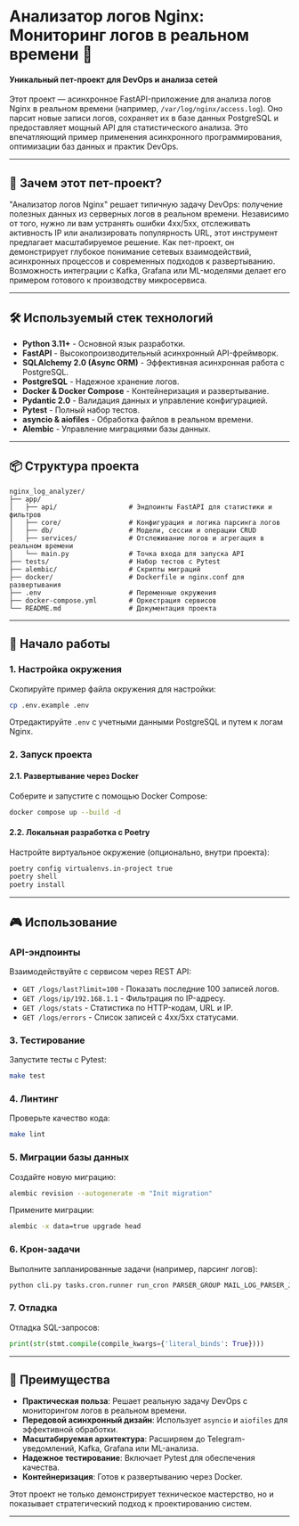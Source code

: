 # Анализатор логов Nginx: Мониторинг логов в реальном времени 🚀

#### Уникальный пет-проект для DevOps и анализа сетей

Этот проект — асинхронное FastAPI-приложение для анализа логов Nginx в реальном времени (например, `/var/log/nginx/access.log`). Оно парсит новые записи логов, сохраняет их в базе данных PostgreSQL и предоставляет мощный API для статистического анализа. Это впечатляющий пример применения асинхронного программирования, оптимизации баз данных и практик DevOps.

---

## 🌟 Зачем этот пет-проект?

"Анализатор логов Nginx" решает типичную задачу DevOps: получение полезных данных из серверных логов в реальном времени. Независимо от того, нужно ли вам устранять ошибки 4xx/5xx, отслеживать активность IP или анализировать популярность URL, этот инструмент предлагает масштабируемое решение. Как пет-проект, он демонстрирует глубокое понимание сетевых взаимодействий, асинхронных процессов и современных подходов к развертыванию. Возможность интеграции с Kafka, Grafana или ML-моделями делает его примером готового к производству микросервиса.

---

## 🛠️ Используемый стек технологий

- **Python 3.11+** - Основной язык разработки.
- **FastAPI** - Высокопроизводительный асинхронный API-фреймворк.
- **SQLAlchemy 2.0 (Async ORM)** - Эффективная асинхронная работа с PostgreSQL.
- **PostgreSQL** - Надежное хранение логов.
- **Docker & Docker Compose** - Контейнеризация и развертывание.
- **Pydantic 2.0** - Валидация данных и управление конфигурацией.
- **Pytest** - Полный набор тестов.
- **asyncio & aiofiles** - Обработка файлов в реальном времени.
- **Alembic** - Управление миграциями базы данных.

---

## 📦 Структура проекта

```
nginx_log_analyzer/
├── app/
│   ├── api/                  # Эндпоинты FastAPI для статистики и фильтров
│   ├── core/                 # Конфигурация и логика парсинга логов
│   ├── db/                   # Модели, сессии и операции CRUD
│   ├── services/             # Отслеживание логов и агрегация в реальном времени
│   └── main.py               # Точка входа для запуска API
├── tests/                    # Набор тестов с Pytest
├── alembic/                  # Скрипты миграций
├── docker/                   # Dockerfile и nginx.conf для развертывания
├── .env                      # Переменные окружения
├── docker-compose.yml        # Оркестрация сервисов
└── README.md                 # Документация проекта
```

---

## 🚀 Начало работы

### 1. Настройка окружения

Скопируйте пример файла окружения для настройки:

```bash
cp .env.example .env
```

Отредактируйте `.env` с учетными данными PostgreSQL и путем к логам Nginx.

### 2. Запуск проекта

#### 2.1. Развертывание через Docker

Соберите и запустите с помощью Docker Compose:

```bash
docker compose up --build -d
```

#### 2.2. Локальная разработка с Poetry

Настройте виртуальное окружение (опционально, внутри проекта):

```bash
poetry config virtualenvs.in-project true
poetry shell
poetry install
```

---

## 🎮 Использование

### API-эндпоинты

Взаимодействуйте с сервисом через REST API:

- `GET /logs/last?limit=100` - Показать последние 100 записей логов.
- `GET /logs/ip/192.168.1.1` - Фильтрация по IP-адресу.
- `GET /logs/stats` - Статистика по HTTP-кодам, URL и IP.
- `GET /logs/errors` - Список записей с 4xx/5xx статусами.

### 3. Тестирование

Запустите тесты с Pytest:

```bash
make test
```

### 4. Линтинг

Проверьте качество кода:

```bash
make lint
```

### 5. Миграции базы данных

Создайте новую миграцию:

```bash
alembic revision --autogenerate -m "Init migration"
```

Примените миграции:

```bash
alembic -x data=true upgrade head
```

### 6. Крон-задачи

Выполните запланированные задачи (например, парсинг логов):

```bash
python cli.py tasks.cron.runner run_cron PARSER_GROUP MAIL_LOG_PARSER_JOB
```

### 7. Отладка

Отладка SQL-запросов:

```python
print(str(stmt.compile(compile_kwargs={'literal_binds': True})))
```

---

## 🌈 Преимущества 

- **Практическая польза**: Решает реальную задачу DevOps с мониторингом логов в реальном времени.
- **Передовой асинхронный дизайн**: Использует `asyncio` и `aiofiles` для эффективной обработки.
- **Масштабируемая архитектура**: Расширяем до Telegram-уведомлений, Kafka, Grafana или ML-анализа.
- **Надежное тестирование**: Включает Pytest для обеспечения качества.
- **Контейнеризация**: Готов к развертыванию через Docker.

Этот проект не только демонстрирует техническое мастерство, но и показывает стратегический подход к проектированию систем.


---